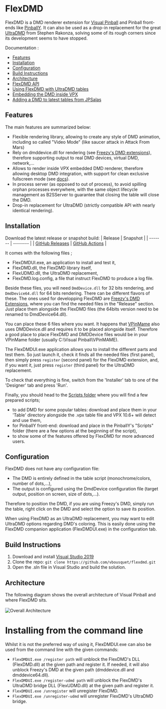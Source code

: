 # FlexDMD
FlexDMD is a DMD renderer extension for [Visual Pinball](https://sourceforge.net/projects/vpinball) and Pinball front-ends like [PinballY](https://github.com/mjrgh/PinballY). It can also be used as a drop-in replacement for the great [UltraDMD](https://ultradmd.wordpress.com/) from Stephen Rakonza, solving some of its rough corners since its development seems to have stopped.

Documentation :
* [Features](#features)
* [Installation](#installation)
* [Configuration](#configuration)
* [Build Instructions](#build-instructions)
* [Architecture](#architecture)
* [FlexDMD API](./FlexDMD_API.md)
* [Using FlexDMD with UltraDMD tables](./UltraDMD.md)
* [Embedding the DMD inside VPX](./VPXDMD.md)
* [Adding a DMD to latest tables from JPSalas](./JPSalas.md)

## Features
The main features are summarized below:
* Flexible rendering library, allowing to create any style of DMD animation, including so called "Video Mode" (like saucer attack in Attack From Mars)
* Rely on dmddevice.dll for rendering (see [Freezy's DMD extensions](https://github.com/freezy/dmd-extensions)), therefore supporting output to real DMD devices, virtual DMD, network,...
* Allows to render inside VPX embedded DMD renderer, therefore allowing desktop DMD integration, with support for clean exclusive fullscreen mode (see [docs](./VPXDMD.md)).
* In process server (as opposed to out of process), to avoid spilling orphan processes everywhere, with the same object lifecycle management as B2SServer to guarantee that closing the table will close the DMD.
* Drop-in replacement for UltraDMD (strictly compatible API with nearly identical rendering).

## Installation

Download the latest release or snapshot build: 
| Release | Snapshot |
| ------- | -------- |
| [GitHub Releases](https://github.com/vbousquet/flexdmd/releases) | [GitHub Actions](https://github.com/vbousquet/flexdmd/actions?query=workflow%3A%22CI%22) |

It comes with the following files ;
- FlexDMDUI.exe, an application to install and test it,
- FlexDMD.dll, the FlexDMD library itself,
- FlexUDMD.dll, the UltraDMD replacement,
- FlexDMD.log.config, a file that instruct FlexDMD to produce a log file.

Beside these files, you will need ```DmdDevice.dll``` for 32 bits rendering, and ```DmdDevice64.dll``` for 64 bits rendering. There can be different flavors of these. The ones used for developping FlexDMD are [Freezy's DMD Extensions](https://github.com/freezy/dmd-extensions), where you can find the needed files in the "Release" section. Just place them alongside the FlexDMD files (the 64bits version need to be renamed to DmdDevice64.dll).

You can place these 6 files where you want. It happens that [VPinMame](https://sourceforge.net/projects/pinmame/) also uses DMDDevice.dll and requires it to be placed alongside itself. Therefore a good place to place FlexDMD and DMDDevice files would be in your VPinMame folder (usually C:\Visual Pinball\VPinMAME).

The FlexDMDUI.exe application allows you to install the different parts and test them. So just launch it, check it finds all the needed files (first panel), then simply press ```register``` (second panel) for the FlexDMD extension, and, if you want it, just press ```register``` (third panel) for the UltraDMD replacement.

To check that everything is fine, switch from the 'Installer' tab to one of the 'Designer' tab and press 'Run'.

Finally, you should head to the [Scripts folder](./Scripts/) where you will find a few prepared scripts;
* to add DMD for some popular tables: download and place them in your 'Table' directory alongside the .vpx table file and VPX 10.6+ will detect and use them,
* for PinballY front-end: download and place in the PinballY's "Scripts" folder (there are a few options at the beginning of the script),
* to show some of the features offered by FlexDMD for more advanced users.

## Configuration
FlexDMD does not have any configuration file:
* The DMD is entirely defined in the table script (monochrome/colors, number of dots,...),
* The output is configured using the DmdDevice configuration file (target output, position on screen, size of dots,...).

Therefore to position the DMD, if you are using Freezy's DMD, simply run the table, right click on the DMD and select the option to save its position.

When using FlexDMD as an UltraDMD replacement, you may want to edit UltraDMD options regarding DMD's coloring. This is easily done using the FlexDMD companion application (FlexDMDUI.exe) in the configuration tab.

## Build Instructions
1. Download and install [Visual Studio 2019](https://visualstudio.microsoft.com/fr/downloads/)
2. Clone the repo: `git clone https://github.com/vbousquet/flexdmd.git`
3. Open the .sln file in Visual Studio and build the solution.

## Architecture
The following diagram shows the overall architecture of Visual Pinball and where FlexDMD sits.
<br></br>![Overall Architecture](./media/architecture.svg)

# Installing from the command line
Whilst it is not the preferred way of using it, FlexDMDUI.exe can also be used from the command line with the given commands:
* ```FlexDMDUI.exe /register path``` will unblock the FlexDMD's DLL (FlexDMD.dll) at the given path and register it. If needed, it will also unblock Freezy's DMD at the given path (dmddevice.dll and dmddevice64.dll).
* ```FlexDMDUI.exe /register-udmd path``` will unblock the FlexDMD's UltraDMD bridge DLL (FlexUDMD.dll) at the given path and register it.
* ```FlexDMDUI.exe /unregister``` will unregister FlexDMD.
* ```FlexDMDUI.exe /unregister-udmd``` will unregister FlexDMD's UltraDMD bridge.
